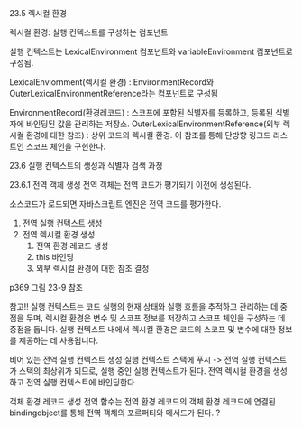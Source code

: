 23.5 렉시컬 환경

렉시컬 환경: 실행 컨텍스트를 구성하는 컴포넌트

실행 컨텍스트는 LexicalEnvironment 컴포넌트와 variableEnvironment 컴포넌트로 구성됨.

LexicalEnviornment(렉시컬 환경) : EnvironmentRecord와 OuterLexicalEnvironmentReference라는 컴포넌트로 구성됨

EnvironmentRecord(환경레코드) : 스코프에 포함된 식별자를 등록하고, 등록된 식별자에 바인딩된 값을 관리하는 저장소.
OuterLexicalEnvironmentReference(외부 렉시컬 환경에 대한 참조) : 상위 코드의 렉시컬 환경. 이 참조를 통해 단방향 링크드 리스트인 스코프 체인을 구현한다.

23.6 실행 컨텍스트의 생성과 식별자 검색 과정

23.6.1 전역 객체 생성
전역 객체는 전역 코드가 평가되기 이전에 생성된다.

소스코드가 로드되면 자바스크립트 엔진은 전역 코드를 평가한다.

1. 전역 실행 컨텍스트 생성
2. 전역 렉시컬 환경 생성
   1. 전역 환경 레코드 생성
   2. this 바인딩
   3. 외부 렉시컬 환경에 대한 참조 결정

p369 그림 23-9 참조

참고!!
실행 컨텍스트는 코드 실행의 현재 상태와 실행 흐름을 추적하고 관리하는 데 중점을 두며, 렉시컬 환경은 변수 및 스코프 정보를 저장하고 스코프 체인을 구성하는 데 중점을 둡니다. 실행 컨텍스트 내에서 렉시컬 환경은 코드의 스코프 및 변수에 대한 정보를 제공하는 데 사용됩니다.

비어 있는 전역 실행 컨텍스트 생성
실행 컨텍스트 스택에 푸시
-> 전역 실행 컨텍스트가 스택의 최상위가 되므로, 실행 중인 실행 컨텍스트가 된다.
전역 렉시컬 환경을 생성하고 전역 실행 컨텍스트에 바인딩한다

객체 환경 레코드 생성
전역 함수는 전역 환경 레코드의 객체 환경 레코드에 연결된 bindingobject를 통해 전역 객체의 포르퍼티와 메서드가 된다.
?
